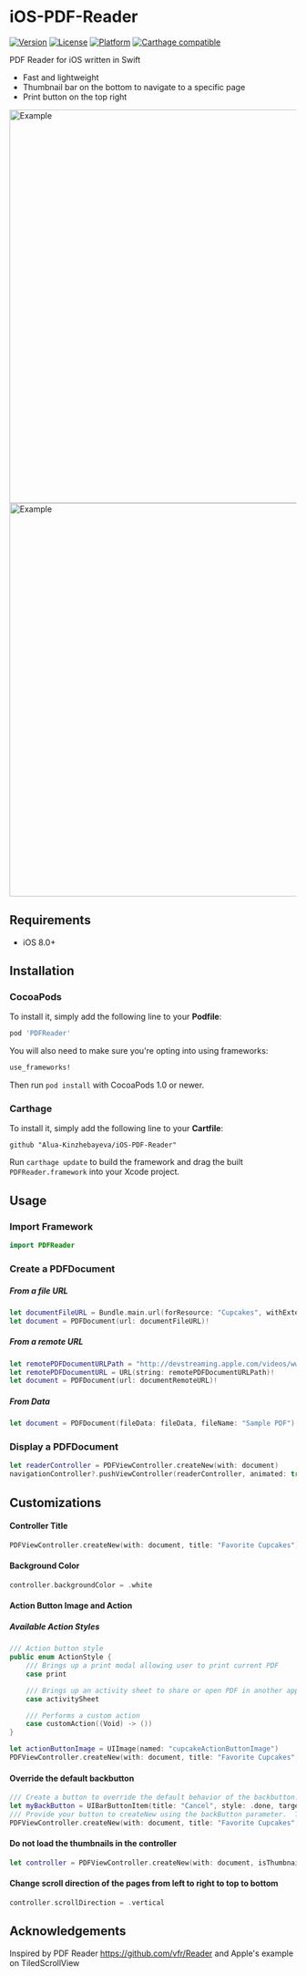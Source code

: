 # iOS-PDF-Reader
[![Version](https://img.shields.io/cocoapods/v/PDFReader.svg?style=flat)](http://cocoapods.org/pods/PDFReader)
[![License](https://img.shields.io/cocoapods/l/PDFReader.svg?style=flat)](http://cocoapods.org/pods/PDFReader)
[![Platform](https://img.shields.io/cocoapods/p/PDFReader.svg?style=flat)](http://cocoapods.org/pods/PDFReader)
[![Carthage compatible](https://img.shields.io/badge/Carthage-compatible-4BC51D.svg?style=flat)](https://github.com/Carthage/Carthage)

PDF Reader for iOS written in Swift
* Fast and lightweight
* Thumbnail bar on the bottom to navigate to a specific page
* Print button on the top right

<img src="https://raw.githubusercontent.com/Alua-Kinzhebayeva/iOS-PDF-Reader/swift2.3/Screenshots/Screenshot1.png" alt="Example" style="width: 690px;" />

<img src="https://raw.githubusercontent.com/Alua-Kinzhebayeva/iOS-PDF-Reader/swift2.3/Screenshots/Screenshot2.png" alt="Example" style="width: 690px;" />

## Requirements

- iOS 8.0+

## Installation

### CocoaPods

To install it, simply add the following line to your **Podfile**:

```ruby
pod 'PDFReader'
```

You will also need to make sure you're opting into using frameworks:

```ruby
use_frameworks!
```

Then run `pod install` with CocoaPods 1.0 or newer.

### Carthage

To install it, simply add the following line to your **Cartfile**:

```ogdl
github "Alua-Kinzhebayeva/iOS-PDF-Reader"
```

Run `carthage update` to build the framework and drag the built `PDFReader.framework` into your Xcode project.

## Usage

### Import Framework
```swift
import PDFReader
```

### Create a PDFDocument

##### From a file URL
```swift
let documentFileURL = Bundle.main.url(forResource: "Cupcakes", withExtension: "pdf")!
let document = PDFDocument(url: documentFileURL)!
```

##### From a remote URL
```swift
let remotePDFDocumentURLPath = "http://devstreaming.apple.com/videos/wwdc/2016/201h1g4asm31ti2l9n1/201/201_internationalization_best_practices.pdf"
let remotePDFDocumentURL = URL(string: remotePDFDocumentURLPath)!
let document = PDFDocument(url: documentRemoteURL)!
```

##### From Data
```swift
let document = PDFDocument(fileData: fileData, fileName: "Sample PDF")!
```

### Display a PDFDocument
```swift
let readerController = PDFViewController.createNew(with: document)
navigationController?.pushViewController(readerController, animated: true)
```

## Customizations

#### Controller Title
```swift
PDFViewController.createNew(with: document, title: "Favorite Cupcakes")
```

#### Background Color
```swift
controller.backgroundColor = .white
```

#### Action Button Image and Action

##### Available Action Styles

```swift
/// Action button style
public enum ActionStyle {
    /// Brings up a print modal allowing user to print current PDF
    case print

    /// Brings up an activity sheet to share or open PDF in another app
    case activitySheet

    /// Performs a custom action
    case customAction((Void) -> ())
}
```

```swift
let actionButtonImage = UIImage(named: "cupcakeActionButtonImage")
PDFViewController.createNew(with: document, title: "Favorite Cupcakes", actionButtonImage: actionButtonImage, actionStyle: .activitySheet)

```      

#### Override the default backbutton

```swift
/// Create a button to override the default behavior of the backbutton.  In the below example we create a cancel button which will call our myCancelFunc method on tap.
let myBackButton = UIBarButtonItem(title: "Cancel", style: .done, target: self, action:  #selector(self.myCancelFunc(_:)))
/// Provide your button to createNew using the backButton parameter.  The PDFViewController will then use your button instead of the default backbutton.
PDFViewController.createNew(with: document, title: "Favorite Cupcakes", backButton: myBackButton)

```

#### Do not load the thumbnails in the controller

```swift
let controller = PDFViewController.createNew(with: document, isThumbnailsEnabled: false)
```


#### Change scroll direction of the pages from left to right to top to bottom

```swift
controller.scrollDirection = .vertical
```


## Acknowledgements

Inspired by PDF Reader https://github.com/vfr/Reader and Apple's example on TiledScrollView
